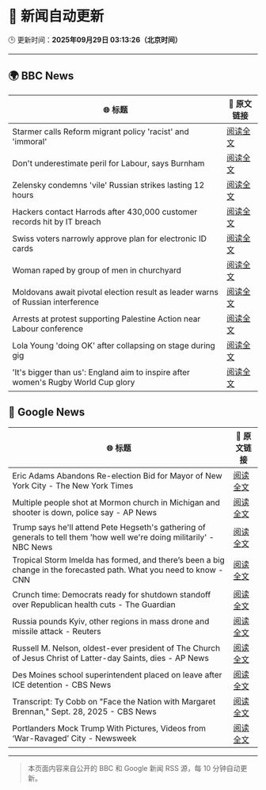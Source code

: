 # 🧠 新闻自动更新

🕒 更新时间：**2025年09月29日 03:13:26（北京时间）**

---

## 🌍 BBC News

| 🌐 标题 | 🔗 原文链接 |
|--------|-------------|
| Starmer calls Reform migrant policy 'racist' and 'immoral' | [阅读全文](https://www.bbc.com/news/articles/cj6xdw1dg4zo?at_medium=RSS&at_campaign=rss) |
| Don't underestimate peril for Labour, says Burnham | [阅读全文](https://www.bbc.com/news/articles/cn0xzpngj5xo?at_medium=RSS&at_campaign=rss) |
| Zelensky condemns 'vile' Russian strikes lasting 12 hours | [阅读全文](https://www.bbc.com/news/articles/c75qeqr5905o?at_medium=RSS&at_campaign=rss) |
| Hackers contact Harrods after 430,000 customer records hit by IT breach | [阅读全文](https://www.bbc.com/news/articles/cpq5w324pd3o?at_medium=RSS&at_campaign=rss) |
| Swiss voters narrowly approve plan for electronic ID cards | [阅读全文](https://www.bbc.com/news/articles/cdr624j16jpo?at_medium=RSS&at_campaign=rss) |
| Woman raped by group of men in churchyard | [阅读全文](https://www.bbc.com/news/articles/cly622k0jm4o?at_medium=RSS&at_campaign=rss) |
| Moldovans await pivotal election result as leader warns of Russian interference | [阅读全文](https://www.bbc.com/news/articles/cx2rdlj8ejgo?at_medium=RSS&at_campaign=rss) |
| Arrests at protest supporting Palestine Action near Labour conference | [阅读全文](https://www.bbc.com/news/articles/cx20l1257l4o?at_medium=RSS&at_campaign=rss) |
| Lola Young 'doing OK' after collapsing on stage during gig | [阅读全文](https://www.bbc.com/news/articles/cr7031gv2m8o?at_medium=RSS&at_campaign=rss) |
| 'It's bigger than us': England aim to inspire after women's Rugby World Cup glory | [阅读全文](https://www.bbc.com/sport/rugby-union/articles/cd9ygg1l48zo?at_medium=RSS&at_campaign=rss) |

## 📰 Google News

| 🌐 标题 | 🔗 原文链接 |
|--------|-------------|
| Eric Adams Abandons Re-election Bid for Mayor of New York City - The New York Times | [阅读全文](https://news.google.com/rss/articles/CBMiekFVX3lxTE50ZVd1YWhSOVFxYjE5U1ItcFNxWnhNYXU2bkFubnJ2VGhYOTNzc3RYdERiMzU1TGNuQ0RXbFBiaFdRVWpRWWo1X3Y1Z0ZWSEtGTU50OVNyUDhtNFNRbThRc1otd2RGVnpOT3dWWm1XSVJRQnY4bjdsOVRn?oc=5) |
| Multiple people shot at Mormon church in Michigan and shooter is down, police say - AP News | [阅读全文](https://news.google.com/rss/articles/CBMilgFBVV95cUxQeUJodE9TMEVOSEtvMlVjSUNkb0JIZ0ZzOUJyaUVYZGp3dDdKWjYweDh4YzJJSGVJVEVuU0ZXTUIyLTI3VDNsMUZNTTI0V3RWTEpwUURYbm9HNms4N3VNN19oSFlqbFZ2c1JESkM5Q3BUYWhadUExVG9rM0gzRjZsOE9MTlFlR1dpNFZZLTZtM21SY3VpNWc?oc=5) |
| Trump says he'll attend Pete Hegseth's gathering of generals to tell them 'how well we're doing militarily' - NBC News | [阅读全文](https://news.google.com/rss/articles/CBMiowFBVV95cUxOYWoyTnlpMUdBYjZOZWZreWZuVzVHRTVSUGVlaGxIbGJsRjU2UmR2bWNNNGRXQ3FRcXdzNDdfRExEZjZXWmFlbC1CT0hNYVRvNzBSd3Zyd0hvNWR6Yk5ITzlidGh1clluWEVIMExTbXg5TUlNWW9KQzU0MWdhUDFxWWdwQW1fYnpXS0c3ZlRFN2g4eHI3UmlWU2NWR003RlFtTTZV0gFWQVVfeXFMTW1pRU8zMFNPYUFIdHFEQkRLQ09HZE1wWFF2YXhKNmdleDJNa0lPTkZ3alNrR1l6VHQyaDNIT28wMGNpQ0lHWU5tQWhrVll1LVIzbVBlMlE?oc=5) |
| Tropical Storm Imelda has formed, and there’s been a big change in the forecasted path. What you need to know - CNN | [阅读全文](https://news.google.com/rss/articles/CBMimAFBVV95cUxQR3ZaRXNiZWNhZ19FV0FfVUZ4dmJlMXUwZG80bmF5YkFWRDRPTDJ6blJQcF8zeXlaaXVfYVU0QkRlVnEtZlJfT2NKb0ViSXI0SzV6aUp4TU5iLTZObmlNbUkxNlI2R1ZsTmhLYnNld2pTTWtGMXc3RDg2X1Y2TVhsaXl3RDBpWW1sOTlSc2xMNHFSdkJWenN6Nw?oc=5) |
| Crunch time: Democrats ready for shutdown standoff over Republican health cuts - The Guardian | [阅读全文](https://news.google.com/rss/articles/CBMipwFBVV95cUxON0VVcS1WSVJFb05NSlgxUEdlR0p3aHlweHdYd0VWVm83TWo0bUNzWVBSM1RFU2xEeXQ2RWs3SzhWbDB5QnBNX2tnYmdya0dVQmxrODlndHVraDJVNlE4X2wtSTE4ZHlQZkhLLXJPRjcwTEZKOWdqRnZoNFR2NjUxTnFrX0VKV0xlNlAtWVVjM1AwLWZna094Vjl0eVlLMllKN0JRUlF1WQ?oc=5) |
| Russia pounds Kyiv, other regions in mass drone and missile attack - Reuters | [阅读全文](https://news.google.com/rss/articles/CBMixwFBVV95cUxOcnBySGRzMVFsa082VWRHX292dkRROTI2QXFsZ05DSnU3T3phRlhxTDFOZHNGTGRfdmR5Vk1iT1JReEZRZzBHdDFHVk5ydXg4MW5LbVMxb2ZtRlJHZUV1TWVKMnVUcl9Jd2pnektQLWdnYUtHVVJ2LTFMc2FKeHp1QklfNFEwamNIRENoc3d3ZHhjdnRoSGdoZTNCVkZ3OFVNbTAybnA5eEZaYW4xT2UxOHZkSkcyQWlpY3ZOVUgyblNoR3JrVGNN?oc=5) |
| Russell M. Nelson, oldest-ever president of The Church of Jesus Christ of Latter-day Saints, dies - AP News | [阅读全文](https://news.google.com/rss/articles/CBMipAFBVV95cUxNdWp6SWZNODdyRWtCcEZhMWFvb1UtR1JxNjJrTlJZSWVNTU9PNUY1NkhKeTNMVjhNc1JEc0JoMktRZTdRdXlZOVl6Vmp6RUFna0VUd1ZnWmFvdmRGZWV5NktaWVZ1ZzJpeDQyUTNkdk9wMWxVZW5aWDBxZVJpNXBpUmxiNWREYV94YjBjcXBZQjM2ZXVFaVM1bDhyLThtSXBlaDBoVQ?oc=5) |
| Des Moines school superintendent placed on leave after ICE detention - CBS News | [阅读全文](https://news.google.com/rss/articles/CBMikwFBVV95cUxOY3ZkSHVMbkUwX19XVHh3ZkRwbGNFaEdadnV6ZEtvZjRDVWp2MjhFSC1haWRFU1hCMHMtLTgwTVY0MDRLYmVvZDduRE1RaXlYd0dQNTlYMVFQcUIzbjRFcVYtbEhzWkp4Q1llN1I4SHBoVU9RQ3g1RldvTk90ZTJoTVVpZThNZi1pYWFndVd6YTFBazDSAZgBQVVfeXFMTkpZbnREc1ZIZHc1MmFJTUJVVEdaU2FhbEg0bV9xZVhWN2NjTjYtWlZFSG5Eb1lIR0pGeFlfVHhOd0hUNFJ0SFZ0aEJlcWVhd0FUU1ZVSGdGb2w4SVdNbjdPUXJRMzEtUDZiR0tZNmthTXdOVEw3NGM5OEFoU0xuZ24xX0QtTGNqemhEdndsUEQwZ2NjZVR4cWo?oc=5) |
| Transcript: Ty Cobb on "Face the Nation with Margaret Brennan," Sept. 28, 2025 - CBS News | [阅读全文](https://news.google.com/rss/articles/CBMingFBVV95cUxOSGI3RE9qQmhFQkdncUFDeEhBbGMyS1lKRzY4M01NYVFFTUhkS1pxTmVPbko5eHBUazdnSHdKRlk0aVVYSk1wWTAwSTU5RXRGNlhxaGFQM1JyRFMyM01YM3JVMzVyVEF5dWNndnJXbVNMUFBPRDdoTm1tOG9QX0QyWmZFRmx3N25XTUowWF9LbU5JeHR1T2QzYzlQODBwQdIBowFBVV95cUxOei1rcWNndlhwaDQxeWkzbjVocmpMSTJ4U2RnelUwMHNjanVSVzMzcTdPeFFGdVpDS2ZmenNVS2lGMVd6MnU0VE1wdVBXcEdiUzkzMWtOdDNhZUR3UFotclhsZDRoV19VeDFCYmU3N1AycWZtd2tBQ2ZQTnVxMjdsTFBDZndnQ25xMFhwdndhQ285c081WlYyYzFYbTBiUVRUMUFn?oc=5) |
| Portlanders Mock Trump With Pictures, Videos from ‘War-Ravaged’ City - Newsweek | [阅读全文](https://news.google.com/rss/articles/CBMioAFBVV95cUxNUlZmNlJwbGR4Q2tBcC1LbkJjbXRUVndoMW1aVGlwREpPbnJ2SFhMRDg1c3RHbEhDNmFTVHpzVFhpNXdtVEExTENkT1J2M0RCa0NFeEhPOFpRMVNnc2hHRlBFSG0wakxjNmFrcDJIYzUwd2RQR3oyMFRGbkNlbUpNd1pobUJ6VS1KdkJPRDRsVFdoM1BjQmQ0Sm5JTk9FcE5z?oc=5) |

---
> 本页面内容来自公开的 BBC 和 Google 新闻 RSS 源，每 10 分钟自动更新。